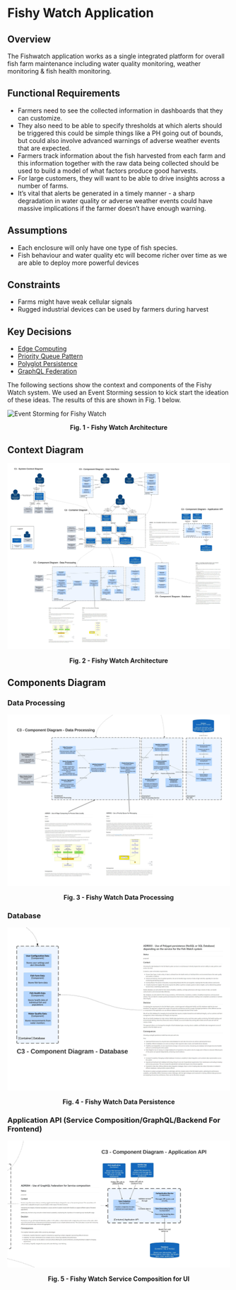 # Fishy Watch Application 
## Overview
The Fishwatch application works as a single integrated platform for overall fish farm maintenance including water quality monitoring, weather monitoring & fish health monitoring.
## Functional Requirements
- Farmers need to see the collected information in dashboards that they can customize.
- They also need to be able to specify thresholds at which alerts should be triggered this could be simple things like a PH going out of bounds, but could also involve
advanced warnings of adverse weather events that are expected.
- Farmers track information about the fish harvested from each farm and this information together with the raw data being collected should be used to build a model of what factors produce good harvests.
- For large customers, they will want to be able to drive insights across a number of farms.
- It’s vital that alerts be generated in a timely manner - a sharp degradation in water quality or adverse weather events could have massive implications if the farmer doesn’t have enough warning.

## Assumptions
- Each enclosure will only have one type of fish species.
- Fish behaviour and water quality etc will become richer over time as we are able to deploy more powerful devices

## Constraints
- Farms might have weak cellular signals
- Rugged industrial devices can be used by farmers during harvest

## Key Decisions
- [Edge Computing](ADR/001_ADR_Edge_Computing.md)
- [Priority Queue Pattern](ADR/002_ADR_Priority_Queue.md)
- [Polyglot Persistence](ADR/003_ADR_Database.md)
- [GraphQL Federation](ADR/004_ADR_GraphQL%20Federation.md)

The following sections show the context and components of the Fishy Watch system. We used an Event Storming session to kick start the ideation of these ideas. The results of this are shown in Fig. 1 below.

![Event Storming for Fishy Watch](Diagrams/EventStorming.jpg "Fig. 1 - Fishy Watch Architecture")
**<p style="text-align: center;">Fig. 1 - Fishy Watch Architecture</p>**

## Context Diagram

![The Fresh Food People's Fishy Watch architecture](Diagrams/FishyWatch-C4-final.jpeg "Fig. 2 - Fishy Watch Architecture")
**<p style="text-align: center;">Fig. 2 - Fishy Watch Architecture</p>**

## Components Diagram

### Data Processing

![Fishy Watch data processing approach](Diagrams/FishyWatch-Data-Processing-ADRs.jpeg "Fig. 3 - Fishy Watch Data Processing")
**<p style="text-align: center;">Fig. 3 - Fishy Watch Data Processing</p>**

### Database

![Fishy Watch data persistence approach](Diagrams/FishyWatch-Database-ADRs.jpeg "Fig. 4 - Fishy Watch Data Processing")
**<p style="text-align: center;">Fig. 4 - Fishy Watch Data Persistence</p>**

### Application API (Service Composition/GraphQL/Backend For Frontend)

![Fishy Watch BFF approach](Diagrams/FishyWatch-BFF-ADRs.jpeg "Fig. 5 - Fishy Watch GraphQL")
**<p style="text-align: center;">Fig. 5 - Fishy Watch Service Composition for UI</p>**